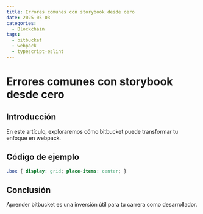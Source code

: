 ```yaml
---
title: Errores comunes con storybook desde cero
date: 2025-05-03
categories:
  - Blockchain
tags:
  - bitbucket
  - webpack
  - typescript-eslint
---
```


# Errores comunes con storybook desde cero

## Introducción

En este artículo, exploraremos cómo bitbucket puede transformar tu enfoque en webpack.

## Código de ejemplo

```css
.box { display: grid; place-items: center; }
```

## Conclusión

Aprender bitbucket es una inversión útil para tu carrera como desarrollador.